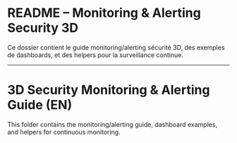 # README – Monitoring & Alerting Security 3D

Ce dossier contient le guide monitoring/alerting sécurité 3D, des exemples de dashboards, et des helpers pour la surveillance continue.

---

# 3D Security Monitoring & Alerting Guide (EN)

This folder contains the monitoring/alerting guide, dashboard examples, and helpers for continuous monitoring.

